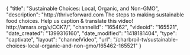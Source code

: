 {
    "title": "Sustainable Choices: Local, Organic, and Non-GMO",
    "description": "http:\/\/thriveforward.com The steps to making sustainable food choices. Help us caption & translate this video! http:\/\/amara.org\/v\/CCK7\/",
    "channelid": "165462",
    "videoid": "165521",
    "date_created": "1399316160",
    "date_modified": "1418181404",
    "type": "captivate",
    "layout": "channelVideo",
    "url": "\/charbroil-tv\/sustainable-choices-local-organic-and-non-gmo\/165462-165521"
}